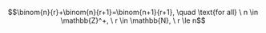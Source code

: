 $$\binom{n}{r}+\binom{n}{r+1}=\binom{n+1}{r+1}, \quad \text{for all} \ n \in \mathbb{Z}^+, \ r \in \mathbb{N}, \ r \le n$$

